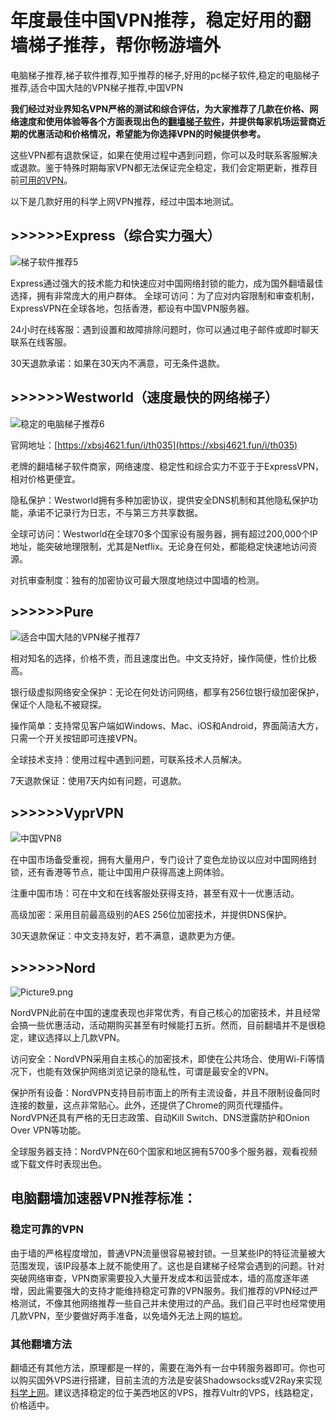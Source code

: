 # 年度最佳中国VPN推荐，稳定好用的翻墙梯子推荐，帮你畅游墙外
电脑梯子推荐,梯子软件推荐,知乎推荐的梯子,好用的pc梯子软件,稳定的电脑梯子推荐,适合中国大陆的VPN梯子推荐,中国VPN

**我们经过对业界知名VPN严格的测试和综合评估，为大家推荐了几款在价格、网络速度和使用体验等各个方面表现出色的[翻墙梯子软件](https://github.com/yourkind/yjmf/)，并提供每家机场运营商近期的优惠活动和价格情况，希望能为你选择VPN的时候提供参考。**

这些VPN都有退款保证，如果在使用过程中遇到问题，你可以及时联系客服解决或退款。鉴于特殊时期每家VPN都无法保证完全稳定，我们会定期更新，推荐目前[可用的VPN](https://www.linkedin.com/pulse/%25E7%25BB%2599%25E5%25A4%25A7%25E5%25AE%25B6%25E6%258E%25A8%25E8%258D%2590%25E5%2587%25A0%25E4%25B8%25AA%25E7%25A8%25B3%25E5%25AE%259A%25E9%259D%25A0%25E8%25B0%25B1%25E7%259A%2584vpn%25E8%25AE%25A9%25E5%25A4%25A7%25E5%25AE%25B6%25E5%259C%25A8%25E7%25A7%2591%25E5%25AD%25A6%25E4%25B8%258A%25E7%25BD%2591%25E7%259A%2584%25E6%2597%25B6%25E5%2580%2599%25E6%259B%25B4%25E5%258A%25A0%25E9%25A1%25BA%25E7%2595%2585-%25E5%25A4%25A7%25E5%258D%2583-%25E5%25BC%25A0/?published=t)。

以下是几款好用的科学上网VPN推荐，经过中国本地测试。

## >>>>>>Express（综合实力强大）

![梯子软件推荐5](https://s2.loli.net/2023/09/28/2rJwEvgznLV637i.png)

Express通过强大的技术能力和快速应对中国网络封锁的能力，成为国外翻墙最佳选择，拥有非常庞大的用户群体。
全球可访问：为了应对内容限制和审查机制，ExpressVPN在全球各地，包括香港，都设有中国VPN服务器。

24小时在线客服：遇到设置和故障排除问题时，你可以通过电子邮件或即时聊天联系在线客服。

30天退款承诺：如果在30天内不满意，可无条件退款。

## >>>>>>Westworld（速度最快的网络梯子）
![稳定的电脑梯子推荐6](https://s2.loli.net/2023/09/28/a3Ojh5pVlEJ2d7Z.png)

官网地址：[https://xbsj4621.fun/i/th035](https://xbsj4621.fun/i/th035)

老牌的翻墙梯子软件商家，网络速度、稳定性和综合实力不亚于于ExpressVPN，相对价格更便宜。

隐私保护：Westworld拥有多种加密协议，提供安全DNS机制和其他隐私保护功能，承诺不记录行为日志，不与第三方共享数据。

全球可访问：Westworld在全球70多个国家设有服务器，拥有超过200,000个IP地址，能突破地理限制，尤其是Netflix。无论身在何处，都能稳定快速地访问资源。

对抗审查制度：独有的加密协议可最大限度地绕过中国墙的检测。

## >>>>>>Pure

![适合中国大陆的VPN梯子推荐7](https://s2.loli.net/2023/09/28/boNShzOBlP976rF.png)

相对知名的选择，价格不贵，而且速度出色。中文支持好，操作简便，性价比极高。

银行级虚拟网络安全保护：无论在何处访问网络，都享有256位银行级加密保护，保证个人隐私不被窥探。

操作简单：支持常见客户端如Windows、Mac、iOS和Android，界面简洁大方，只需一个开关按钮即可连接VPN。

全球技术支持：使用过程中遇到问题，可联系技术人员解决。

7天退款保证：使用7天内如有问题，可退款。

## >>>>>>VyprVPN

![中国VPN8](https://s2.loli.net/2023/09/28/GTewA8Iz2WuqQhR.png)

在中国市场备受重视，拥有大量用户，专门设计了变色龙协议以应对中国网络封锁，还有香港等节点，能让中国用户获得高速上网体验。

注重中国市场：可在中文和在线客服处获得支持，甚至有双十一优惠活动。

高级加密：采用目前最高级别的AES 256位加密技术，并提供DNS保护。

30天退款保证：中文支持友好，若不满意，退款更为方便。

## >>>>>>Nord

![Picture9.png](https://s2.loli.net/2023/09/28/8TaufAKpGXz2dcw.png)

NordVPN此前在中国的速度表现也非常优秀，有自己核心的加密技术，并且经常会搞一些优惠活动，活动期购买甚至有时候能打五折。然而，目前翻墙并不是很稳定，建议选择以上几款VPN。

访问安全：NordVPN采用自主核心的加密技术，即使在公共场合、使用Wi-Fi等情况下，也能有效保护网络浏览记录的隐私性，可谓是最安全的VPN。

保护所有设备：NordVPN支持目前市面上的所有主流设备，并且不限制设备同时连接的数量，这点非常贴心。此外，还提供了Chrome的网页代理插件。NordVPN还具有严格的无日志政策、自动Kill Switch、DNS泄露防护和Onion Over VPN等功能。

全球服务器支持：NordVPN在60个国家和地区拥有5700多个服务器，观看视频或下载文件时表现出色。

## 电脑翻墙加速器VPN推荐标准：

### 稳定可靠的VPN

由于墙的严格程度增加，普通VPN流量很容易被封锁。一旦某些IP的特征流量被大范围发现，该IP段基本上就不能使用了。这也是自建梯子经常会遇到的问题。针对突破网络审查，VPN商家需要投入大量开发成本和运营成本，墙的高度逐年递增，因此需要强大的支持才能维持稳定可靠的VPN服务。我们推荐的VPN经过严格测试，不像其他网络推荐一些自己并未使用过的产品。我们自己平时也经常使用几款VPN，至少要做好两手准备，以免墙外无法上网的尴尬。

### 其他翻墙方法

翻墙还有其他方法，原理都是一样的，需要在海外有一台中转服务器即可。你也可以购买国外VPS进行搭建，目前主流的方法是安装Shadowsocks或V2Ray来实现[科学上网](https://github.com/kerendo123/windowsti/)。建议选择稳定的位于美西地区的VPS，推荐Vultr的VPS，线路稳定，价格适中。
